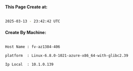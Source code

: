 
   
#### This Page Create at:

```bash

2025-03-13 - 23:42:42 UTC

```

#### Create By Machine:

```bash

Host Name : fv-az1384-406

platform  : Linux-6.8.0-1021-azure-x86_64-with-glibc2.39

Ip Local  : 10.1.0.139

```


